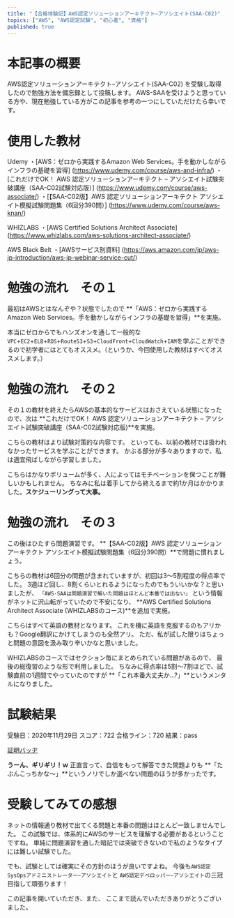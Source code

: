 ```yaml
---
title: "【合格体験記】AWS認定ソリューションアーキテクト–アソシエイト(SAA-C02)"
topics: ["AWS", "AWS認定試験", "初心者", "資格"]
published: true
---
```


 # 本記事の概要
AWS認定ソリューションアーキテクト–アソシエイト(SAA-C02) を受験し取得したので勉強方法を備忘録として投稿します。
AWS-SAAを受けようと思っている方や、現在勉強している方がこの記事を参考の一つにしていただけたら幸いです。

# 使用した教材
Udemy
・[AWS：ゼロから実践するAmazon Web Services。手を動かしながらインフラの基礎を習得] (https://www.udemy.com/course/aws-and-infra/)
・[これだけでOK！ AWS 認定ソリューションアーキテクト – アソシエイト試験突破講座（SAA-C02試験対応版）] (https://www.udemy.com/course/aws-associate/)
・[【SAA-C02版】AWS 認定ソリューションアーキテクト アソシエイト模擬試験問題集（6回分390問）] (https://www.udemy.com/course/aws-knan/)

WHIZLABS
・[AWS Certified Solutions Architect Associate] (https://www.whizlabs.com/aws-solutions-architect-associate/)

AWS Black Belt
・[AWSサービス別資料] (https://aws.amazon.com/jp/aws-jp-introduction/aws-jp-webinar-service-cut/)

# 勉強の流れ　その１
最初はAWSとはなんぞや？状態でしたので
**「AWS：ゼロから実践するAmazon Web Services。手を動かしながらインフラの基礎を習得」**を実施。

本当にゼロからでもハンズオンを通して一般的な`VPC`+`EC2`+`ELB`+`RDS`+`Route53`+`S3`+`CloudFront`+`CloudWatch`+`IAM`を学ぶことができるので初学者にはとてもオススメ。（というか、今回使用した教材はすべてオススメします。）

# 勉強の流れ　その２
その１の教材を終えたらAWSの基本的なサービスはおさえている状態になったので、次は
**これだけでOK！ AWS 認定ソリューションアーキテクト – アソシエイト試験突破講座（SAA-C02試験対応版)**を実施。

こちらの教材はより試験対策的な内容です。
といっても、以前の教材では扱われなかったサービスを学ぶことができます。
かぶる部分が多々ありますので、私は適宜飛ばしながら学習しました。

こちらはかなりボリュームが多く、人によってはモチベーションを保つことが難しいかもしれません。
ちなみに私は着手してから終えるまで約1か月はかかりました。**スケジューリングって大事。**

# 勉強の流れ　その３
この後はひたすら問題演習です。
**【SAA-C02版】AWS 認定ソリューションアーキテクト アソシエイト模擬試験問題集（6回分390問）**で問題に慣れましょう。

こちらの教材は6回分の問題が含まれていますが、初回は3～5割程度の得点率でした。
3週ほど回し、8割くらいとれるようになったのでもういいかな？と思いましたが、
`「AWS-SAAは問題演習で解いた問題はほとんど本番では出ない」`
という情報がネットに沢山転がっていたので不安になり、
**AWS Certified Solutions Architect Associate (WHIZLABSのコース)**を追加で実施。

こちらはすべて英語の教材となります。
これを機に英語を克服するのもアリかも？Google翻訳にかけてしまうのも全然アリ。
ただ、私が試した限りはちょっと問題の意図を汲み取り辛いかなと思いました。

WHIZLABSのコースではセクション毎にまとめられている問題があるので、
最後の総復習のような形で利用しました。
ちなみに得点率は5割～7割ほどで、試験直前の1週間でやっていたのですが
**「これ本番大丈夫か...?」**というメンタルになりました。

# 試験結果

受験日：2020年11月29日
スコア：722
合格ライン：720
結果：pass

[証明バッヂ](https://www.credly.com/badges/c14a41f1-4909-48a4-965e-e9a0bb5aaa98/public_url)

**うーん、ギリギリ！ｗ**
正直言って、自信をもって解答できた問題よりも
**「たぶんこっちかな～」**というノリでしか選べない問題のほうが多かったです。

# 受験してみての感想
ネットの情報通り教材で出てくる問題と本番の問題はほとんど一致しませんでした。
この試験では、体系的にAWSのサービスを理解する必要があるということですね。
単純に問題演習を通した暗記では突破できないので私のようなタイプには難しい試験でした。

でも、試験としては確実にその方針のほうが良いですよね。
今後も`AWS認定SysOpsアドミニストレーター–アソシエイト`と
`AWS認定デベロッパー–アソシエイト`の三冠目指して頑張ります！

この記事を開いていただき、また、
ここまで読んでいただきありがとうございました。